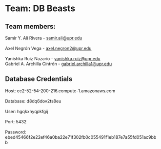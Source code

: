 # Team: DB Beasts

## Team members:

Samir Y. Ali Rivera - samir.ali@upr.edu<br>  
Axel Negrón Vega - axel.negron2@upr.edu<br>   
Yanishka Ruiz Nazario - yanishka.ruiz@upr.edu<br> 
Gabriel A. Archilla Cintrón - gabriel.archilla1@upr.edu<br>

## Database Credentials

Host: ec2-52-54-200-216.compute-1.amazonaws.com<br>  
Database: d8dq6dov2ts8eu<br>  
User: hgqkxhyqpkfgij<br>  
Port: 5432<br>  
Password: ebed45466f2e22ef46a0ba22e71f302fb0c055491f1eb187e7a55fd051ac9bbb<br>  